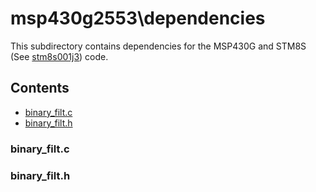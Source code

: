 # msp430g2553\dependencies
This subdirectory contains dependencies for the MSP430G and STM8S (See [stm8s001j3](../../stm8s001j3/)) code.

## Contents
* [binary_filt.c](#binary_filt.c)
* [binary_filt.h](#binary_filt.h)

### binary_filt.c


### binary_filt.h

